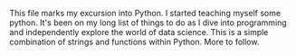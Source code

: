 This file marks my excursion into Python.
I started teaching myself some python. It's been on my long list of things to do as I dive into programming and independently explore the world of data science. This is a simple combination of strings and functions within Python. More to follow. 
